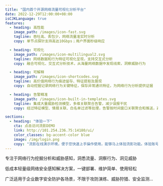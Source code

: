 ```yaml
---
title: "国内首个开源网络流量可视化分析平台"
date: 2022-12-29T12:00:00+08:00
isCJKLanguage: true
features:
  - heading: 高性能
    image_path: /images/icon-fast.svg
    tagline: 吞吐高、丢包少，网络流量准实时分析
    copy: 单节点探针支持高达10Gbps；用户界面秒级响应

  - heading: 可视化
    image_path: /images/icon-multilingual2.svg
    tagline: 网络数据和行为特征可视化呈现，支持交互式分析
    copy: 融合可视化、交互式分析技术，从海量网络数据中发现线索，洞察威胁行为

  - heading: 可解释
    image_path: /images/icon-shortcodes.svg
    tagline: 高价值网络行为痕迹留存、特征提取及展现
    copy: 自动挖掘记录网络行为关键特征，保存异常通讯特征，为网络行为分析提供证据

  - heading: 告警精准
    image_path: /images/icon-built-in-templates.svg
    tagline: 集成大量威胁检测模型，多维关联聚合告警，减少误报干扰
    copy: 经过特征模型、情报关联、白名单过滤等处理，告警按时间窗口关联聚合和推送，避免告警风暴

sections:
  - heading: "体验一下"
    cta: 点击访问流影DEMO
    link: http://101.254.236.75:14180/ui/
    color_classes: bg-accent-color blue
    image: /img/login.png
    copy: "流影在线演示环境，便于您快速上手操作使用，能够马上体验流影功能。体验账号demo，密码demo@2022"
---
```



专注于网络行为挖掘分析和威胁感知，洞悉流量、洞察行为、洞见威胁

低成本轻量级网络安全感知解决方案，一键部署、维护简单、使用轻松

广泛适用于企业数字安全防护各场景，不限于攻防演练、威胁狩猎、安全监测...